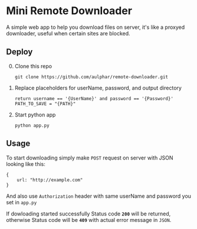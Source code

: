 # Mini Remote Downloader
A simple web app to help you download files on server, it's like a proxyed downloader, useful when certain sites are blocked.

## Deploy

0. Clone this repo
    ```
    git clone https://github.com/aulphar/remote-downloader.git
    ```

1. Replace placeholders for userName, password, and output directory
    ```
    return username == '{UserName}' and password == '{Password}'
    PATH_TO_SAVE = "{PATH}"
    ```
    
2. Start python app
    ```
    python app.py
    ```
    
## Usage
To start downloading simply make `POST` request on server with JSON looking like this:
```
{
    url: "http://example.com"
}
``` 
And also use `Authorization` header with same userName and password you set in `app.py`

If dowloading started successfully Status code **`200`** will be returned, otherwise Status code will be **`409`** with actual error message in `JSON`.